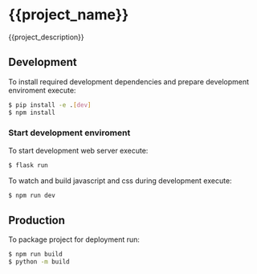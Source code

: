 # {{project_name}}

{{project_description}}

## Development

To install required development dependencies and prepare development enviroment execute:

```bash
$ pip install -e .[dev]
$ npm install
```

### Start development enviroment
    
To start development web server execute:
```bash
$ flask run
```

To watch and build javascript and css during development execute:
```bash
$ npm run dev
```

## Production 

To package project for deployment run:
```bash
$ npm run build
$ python -m build
```